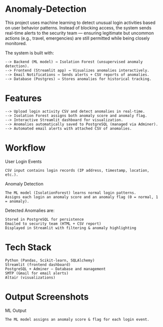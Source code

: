 # Anomaly-Detection
This project uses machine learning to detect unusual login activities based on user behavior patterns. Instead of blocking access, the system sends real-time alerts to the security team — ensuring legitimate but uncommon actions (e.g., travel, emergencies) are still permitted while being closely monitored.

The system is built with:

    --> Backend (ML model) → Isolation Forest (unsupervised anomaly detection).
    --> Frontend (Streamlit app) → Visualizes anomalies interactively.
    --> Email Notifications → Sends alerts + CSV reports of anomalies.
    --> Database (Postgres) → Stores anomalies for historical tracking.

# Features 
    --> Upload login activity CSV and detect anomalies in real-time.
    --> Isolation Forest assigns both anomaly score and anomaly flag.
    --> Interactive Streamlit dashboard for visualization.
    --> Anomalies automatically saved to PostgreSQL (managed via Adminer).
    --> Automated email alerts with attached CSV of anomalies.

# Workflow

User Login Events
           
    CSV input contains login records (IP address, timestamp, location, etc.).

Anomaly Detection

    The ML model (IsolationForest) learns normal login patterns.
    Assigns each login an anomaly score and an anomaly flag (0 = normal, 1 = anomaly).

Detected Anomalies are:

    Stored in PostgreSQL for persistence
    Emailed to security team (HTML + CSV report)
    Displayed in Streamlit with filtering & anomaly highlighting

# Tech Stack

    Python (Pandas, Scikit-learn, SQLAlchemy)
    Streamlit (frontend dashboard)
    PostgreSQL + Adminer – Database and management
    SMTP (Gmail for email alerts)
    Altair (visualizations)

# Output Screenshots
ML Output
     
    The ML model assigns an anomaly score & flag for each login event. 
